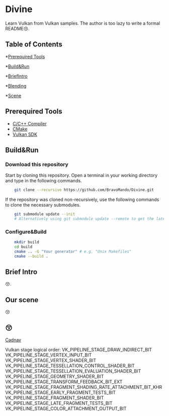 # Divine
Learn Vulkan from Vulkan samples.
The author is too lazy to write a formal README😚.

## Table of Contents
*[Prerequired Tools](#prerequired-tools)

*[Build&Run](#buildrun)

*[BriefIntro](#brief-intro)

*[Blending](#blending)

*[Scene](#our-scene)

## Prerequired Tools
+ [C/C++ Compiler](https://llvm.org)
+ [CMake](https://cmake.org)
+ [Vulkan SDK](https://vulkan.lunarg.com/sdk/home)

## Build&Run
### Download this repository
Start by cloning this repository. Open a terminal in your working directory and type in the following commands.
```bash
    git clone --recursive https://github.com/BravoMando/Divine.git
```
If the repository was cloned non-recursively, use the following commands to clone the necessary submodules.
```bash
    git submodule update --init
    # Alternatively using git submodule update --remote to get the latest version if you prefer
```
### Configure&Build
```bash
    mkdir build
    cd build
    cmake .. -G "Your generator" # e.g. "Unix Makefiles"
    cmake --build .
```

## Brief Intro
😚.

## Our scene
😚


## 😚
[Cadnav](http://www.cadnav.com)

Vulkan stage logical order:
VK_PIPELINE_STAGE_DRAW_INDIRECT_BIT
VK_PIPELINE_STAGE_VERTEX_INPUT_BIT
VK_PIPELINE_STAGE_VERTEX_SHADER_BIT
VK_PIPELINE_STAGE_TESSELLATION_CONTROL_SHADER_BIT
VK_PIPELINE_STAGE_TESSELLATION_EVALUATION_SHADER_BIT
VK_PIPELINE_STAGE_GEOMETRY_SHADER_BIT
VK_PIPELINE_STAGE_TRANSFORM_FEEDBACK_BIT_EXT
VK_PIPELINE_STAGE_FRAGMENT_SHADING_RATE_ATTACHMENT_BIT_KHR
VK_PIPELINE_STAGE_EARLY_FRAGMENT_TESTS_BIT
VK_PIPELINE_STAGE_FRAGMENT_SHADER_BIT
VK_PIPELINE_STAGE_LATE_FRAGMENT_TESTS_BIT
VK_PIPELINE_STAGE_COLOR_ATTACHMENT_OUTPUT_BIT
